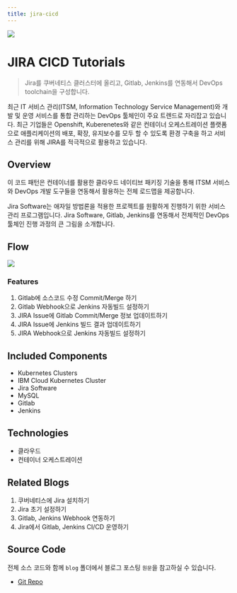 ```yaml
---
title: jira-cicd
---
```


![](https://media.vlpt.us/images/hamon/post/ef7781b1-9609-4239-a6a9-816fd504aa06/kubernetes_cover.png)
# JIRA CICD Tutorials
> Jira를 쿠버네티스 클러스터에 올리고, Gitlab, Jenkins를 연동해서 DevOps toolchain을 구성합니다.

최근 IT 서비스 관리(ITSM, Information Technology Service Management)와 개발 및 운영 서비스를 통합 관리하는 DevOps 툴체인이 주요 트렌드로 자리잡고 있습니다. 최근 기업들은 Openshift, Kuberenetes와 같은 컨테이너 오케스트레이션 플랫폼으로 애플리케이션의 배포, 확장, 유지보수를 모두 할 수 있도록 환경 구축을 하고 서비스 관리를 위해 JIRA를 적극적으로 활용하고 있습니다.

## Overview

이 코드 패턴은 컨테이너를 활용한 클라우드 네이티브 패키징 기술을 통해 ITSM 서비스와 DevOps 개발 도구들을 연동해서 활용하는 전체 로드맵을 제공합니다.

Jira Software는 애자일 방법론을 적용한 프로젝트를 원활하게 진행하기 위한 서비스 관리 프로그램입니다. Jira Software, Gitlab, Jenkins를 연동해서 전체적인 DevOps 툴체인 진행 과정의 큰 그림을 소개합니다.

## Flow

![](https://blog.kakaocdn.net/dn/bVXInn/btqFCoB0UJr/Kbdy1biPYZahzqc3hJ8wD0/img.png)

### Features

1.  Gitlab에 소스코드 수정 Commit/Merge 하기
2.  Gitlab Webhook으로 Jenkins 자동빌드 설정하기
3.  JIRA Issue에 Gitlab Commit/Merge 정보 업데이트하기
4.  JIRA Issue에 Jenkins 빌드 결과 업데이트하기
5.  JIRA Webhook으로 Jenkins 자동빌드 설정하기

## Included Components

-   Kubernetes Clusters
-   IBM Cloud Kubernetes Cluster
-   Jira Software
-   MySQL
-   Gitlab
-   Jenkins

## Technologies

-   클라우드
-   컨테이너 오케스트레이션

## Related Blogs

1.  쿠버네티스에 Jira 설치하기
2.  Jira 초기 설정하기
3.  Gitlab, Jenkins Webhook 연동하기
4.  Jira에서 Gitlab, Jenkins CI/CD 운영하기

## Source Code

전체 소스 코드와 함께 `blog` 폴더에서 블로그 포스팅 `원문`을 참고하실 수 있습니다.

-   [Git Repo](https://github.com/metleeha/k8s-jira-cicd)